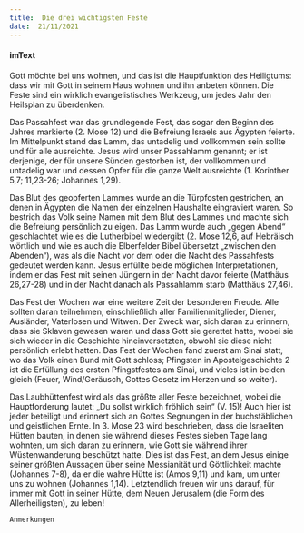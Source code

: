 ```yaml
---
title:  Die drei wichtigsten Feste
date:  21/11/2021
---
```


#### imText

Gott möchte bei uns wohnen, und das ist die Hauptfunktion des Heiligtums: dass wir mit Gott in seinem Haus wohnen und ihn anbeten können. Die Feste sind ein wirklich evangelistisches Werkzeug, um jedes Jahr den Heilsplan zu überdenken.

Das Passahfest war das grundlegende Fest, das sogar den Beginn des Jahres markierte (2. Mose 12) und die Befreiung Israels aus Ägypten feierte. Im Mittelpunkt stand das Lamm, das untadelig und vollkommen sein sollte und für alle ausreichte. Jesus wird unser Passahlamm genannt; er ist derjenige, der für unsere Sünden gestorben ist, der vollkommen und untadelig war und dessen Opfer für die ganze Welt ausreichte (1. Korinther 5,7; 11,23-26; Johannes 1,29).

Das Blut des geopferten Lammes wurde an die Türpfosten gestrichen, an denen in Ägypten die Namen der einzelnen Haushalte eingraviert waren. So bestrich das Volk seine Namen mit dem Blut des Lammes und machte sich die Befreiung persönlich zu eigen. Das Lamm wurde auch „gegen Abend“ geschlachtet wie es die Lutherbibel wiedergibt (2. Mose 12,6, auf Hebräisch wörtlich und wie es auch die Elberfelder Bibel übersetzt „zwischen den Abenden“), was als die Nacht vor dem oder die Nacht des Passahfests gedeutet werden kann. Jesus erfüllte beide möglichen Interpretationen, indem er das Fest mit seinen Jüngern in der Nacht davor feierte (Matthäus 26,27-28) und in der Nacht danach als Passahlamm starb (Matthäus 27,46).

Das Fest der Wochen war eine weitere Zeit der besonderen Freude. Alle sollten daran teilnehmen, einschließlich aller Familienmitglieder, Diener, Ausländer, Vaterlosen und Witwen. Der Zweck war, sich daran zu erinnern, dass sie Sklaven gewesen waren und dass Gott sie gerettet hatte, wobei sie sich wieder in die Geschichte hineinversetzten, obwohl sie diese nicht persönlich erlebt hatten. Das Fest der Wochen fand zuerst am Sinai statt, wo das Volk einen Bund mit Gott schloss; Pfingsten in Apostelgeschichte 2 ist die Erfüllung des ersten Pfingstfestes am Sinai, und vieles ist in beiden gleich (Feuer, Wind/Geräusch, Gottes Gesetz im Herzen und so weiter).

Das Laubhüttenfest wird als das größte aller Feste bezeichnet, wobei die Hauptforderung lautet: „Du sollst wirklich fröhlich sein“ (V. 15)! Auch hier ist jeder beteiligt und erinnert sich an Gottes Segnungen in der buchstäblichen und geistlichen Ernte. In 3. Mose 23 wird beschrieben, dass die Israeliten Hütten bauten, in denen sie während dieses Festes sieben Tage lang wohnten, um sich daran zu erinnern, wie Gott sie während ihrer Wüstenwanderung beschützt hatte. Dies ist das Fest, an dem Jesus einige seiner größten Aussagen über seine Messianität und Göttlichkeit machte (Johannes 7-8), da er die wahre Hütte ist (Amos 9,11) und kam, um unter uns zu wohnen (Johannes 1,14). Letztendlich freuen wir uns darauf, für immer mit Gott in seiner Hütte, dem Neuen Jerusalem (die Form des Allerheiligsten), zu leben!

`Anmerkungen`
